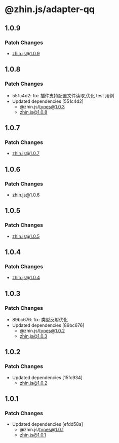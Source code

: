 # @zhin.js/adapter-qq

## 1.0.9

### Patch Changes

- zhin.js@1.0.9

## 1.0.8

### Patch Changes

- 551c4d2: fix: 插件支持配置文件读取,优化 test 用例
- Updated dependencies [551c4d2]
  - @zhin.js/types@1.0.3
  - zhin.js@1.0.8

## 1.0.7

### Patch Changes

- zhin.js@1.0.7

## 1.0.6

### Patch Changes

- zhin.js@1.0.6

## 1.0.5

### Patch Changes

- zhin.js@1.0.5

## 1.0.4

### Patch Changes

- zhin.js@1.0.4

## 1.0.3

### Patch Changes

- 89bc676: fix: 类型反射优化
- Updated dependencies [89bc676]
  - @zhin.js/types@1.0.2
  - zhin.js@1.0.3

## 1.0.2

### Patch Changes

- Updated dependencies [15fc934]
  - zhin.js@1.0.2

## 1.0.1

### Patch Changes

- Updated dependencies [efdd58a]
  - @zhin.js/types@1.0.1
  - zhin.js@1.0.1
